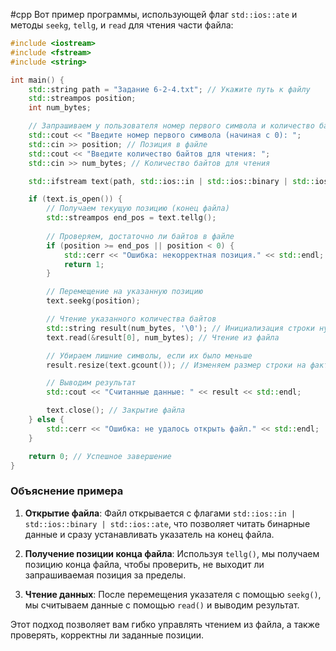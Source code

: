#cpp 
Вот пример программы, использующей флаг `std::ios::ate` и методы `seekg`, `tellg`, и `read` для чтения части файла:

```cpp
#include <iostream>
#include <fstream>
#include <string>

int main() {
    std::string path = "Задание 6-2-4.txt"; // Укажите путь к файлу
    std::streampos position;
    int num_bytes;

    // Запрашиваем у пользователя номер первого символа и количество байтов для чтения
    std::cout << "Введите номер первого символа (начиная с 0): ";
    std::cin >> position; // Позиция в файле
    std::cout << "Введите количество байтов для чтения: ";
    std::cin >> num_bytes; // Количество байтов для чтения

    std::ifstream text(path, std::ios::in | std::ios::binary | std::ios::ate); // Открытие файла

    if (text.is_open()) {
        // Получаем текущую позицию (конец файла)
        std::streampos end_pos = text.tellg();
        
        // Проверяем, достаточно ли байтов в файле
        if (position >= end_pos || position < 0) {
            std::cerr << "Ошибка: некорректная позиция." << std::endl;
            return 1;
        }

        // Перемещение на указанную позицию
        text.seekg(position);

        // Чтение указанного количества байтов
        std::string result(num_bytes, '\0'); // Инициализация строки нужной длины
        text.read(&result[0], num_bytes); // Чтение из файла

        // Убираем лишние символы, если их было меньше
        result.resize(text.gcount()); // Изменяем размер строки на фактическое количество прочитанных символов

        // Выводим результат
        std::cout << "Считанные данные: " << result << std::endl;

        text.close(); // Закрытие файла
    } else {
        std::cerr << "Ошибка: не удалось открыть файл." << std::endl;
    }

    return 0; // Успешное завершение
}
```

### Объяснение примера

1. **Открытие файла**: Файл открывается с флагами `std::ios::in | std::ios::binary | std::ios::ate`, что позволяет читать бинарные данные и сразу устанавливать указатель на конец файла.
    
2. **Получение позиции конца файла**: Используя `tellg()`, мы получаем позицию конца файла, чтобы проверить, не выходит ли запрашиваемая позиция за пределы.
    
3. **Чтение данных**: После перемещения указателя с помощью `seekg()`, мы считываем данные с помощью `read()` и выводим результат.
    

Этот подход позволяет вам гибко управлять чтением из файла, а также проверять, корректны ли заданные позиции.

